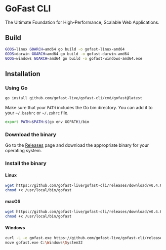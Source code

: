 # GoFast CLI

The Ultimate Foundation for High-Performance, Scalable Web Applications.

## Build

```bash
GOOS=linux GOARCH=amd64 go build -o gofast-linux-amd64
GOOS=darwin GOARCH=amd64 go build -o gofast-darwin-amd64
GOOS=windows GOARCH=amd64 go build -o gofast-windows-amd64.exe
```

## Installation

### Using Go

```sh
go install github.com/gofast-live/gofast-cli/cmd/gofast@latest
```

Make sure that your `PATH` includes the Go bin directory. You can add it to your `~/.bashrc` or `~/.zshrc` file.

```sh
export PATH=$PATH:$(go env GOPATH)/bin
```

### Download the binary

Go to the [Releases](https://github.com/gofast-live/gofast-cli/releases) page and download the appropriate binary for your operating system.

### Install the binary

#### Linux

```sh
wget https://github.com/gofast-live/gofast-cli/releases/download/v0.4.0/gofast-linux-amd64 -O /usr/local/bin/gofast
chmod +x /usr/local/bin/gofast
```

#### macOS

```sh
wget https://github.com/gofast-live/gofast-cli/releases/download/v0.4.0/gofast-darwin-amd64 -O /usr/local/bin/gofast
chmod +x /usr/local/bin/gofast
```

#### Windows
```sh
curl -L -o gofast.exe https://github.com/gofast-live/gofast-cli/releases/download/v0.4.0/gofast-windows-amd64.exe
move gofast.exe C:\Windows\System32
```


